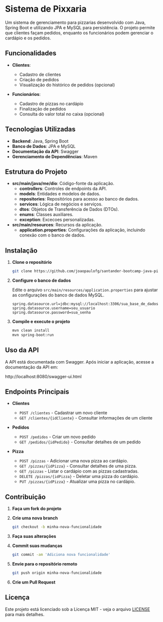 # Sistema de Pixxaria

Um sistema de gerenciamento para pizzarias desenvolvido com Java, Spring Boot e utilizando JPA e MySQL para persistência. O projeto permite que clientes façam pedidos, enquanto os funcionários podem gerenciar o cardápio e os pedidos.

## Funcionalidades

- **Clientes**:
  - Cadastro de clientes
  - Criação de pedidos
  - Visualização do histórico de pedidos (opcional)

- **Funcionários**:
  - Cadastro de pizzas no cardápio
  - Finalização de pedidos
  - Consulta do valor total no caixa (opcional)

## Tecnologias Utilizadas

- **Backend**: Java, Spring Boot
- **Banco de Dados**: JPA e MySQL
- **Documentação da API**: Swagger
- **Gerenciamento de Dependências**: Maven

## Estrutura do Projeto

- **src/main/java/me/dio**: Código-fonte da aplicação.
  - **controllers**: Controles de endpoints da API.
  - **models**: Entidades e modelos de dados.
  - **repositories**: Repositórios para acesso ao banco de dados.
  - **services**: Lógica de negócios e serviços.
  - **dtos**: Objetos de Transferência de Dados (DTOs).
  - **enums**: Classes auxiliares.
  - **exception**: Excecoes personalizadas.
- **src/main/resources**: Recursos da aplicação.
  - **application.properties**: Configurações da aplicação, incluindo conexão com o banco de dados.

## Instalação

1. **Clone o repositório**

    ```bash
    git clone https://github.com/joaopaulofg/santander-bootcamp-java-pixxaria.git
    ```

2. **Configure o banco de dados**

    Edite o arquivo `src/main/resources/application.properties` para ajustar as configurações do banco de dados MySQL.

    ```properties
    spring.datasource.url=jdbc:mysql://localhost:3306/sua_base_de_dados
    spring.datasource.username=seu_usuario
    spring.datasource.password=sua_senha
    ```

3. **Compile e execute o projeto**

    ```bash
    mvn clean install
    mvn spring-boot:run
    ```

## Uso da API

A API está documentada com Swagger. Após iniciar a aplicação, acesse a documentação da API em:

http://localhost:8080/swagger-ui.html

## Endpoints Principais

- **Clientes**
  - `POST /clientes` - Cadastrar um novo cliente
  - `GET /clientes/{idCliente}` - Consultar informações de um cliente

- **Pedidos**
  - `POST /pedidos` - Criar um novo pedido
  - `GET /pedidos/{idPedido}` - Consultar detalhes de um pedido

- **Pizza**
  - `POST /pizzas` - Adicionar uma nova pizza ao cardápio.
  - `GET /pizzas/{idPizza}` - Consultar detalhes de uma pizza.
  - `GET /pizzas` - Listar o cardápio com as pizzas cadastradas.
  - `DELETE /pizzas/{idPizza}` - Deletar uma pizza do cardápio.
  - `PUT /pizzas/{idPizza}` - Atualizar uma pizza no cardápio.


## Contribuição

1. **Faça um fork do projeto**
2. **Crie uma nova branch**

    ```bash
    git checkout -b minha-nova-funcionalidade
    ```

3. **Faça suas alterações**
4. **Commit suas mudanças**

    ```bash
    git commit -am 'Adiciona nova funcionalidade'
    ```
5. **Envie para o repositório remoto**

    ```bash
    git push origin minha-nova-funcionalidade
    ```
6. **Crie um Pull Request**

## Licença

Este projeto está licenciado sob a Licença MIT - veja o arquivo [LICENSE](LICENSE) para mais detalhes.


